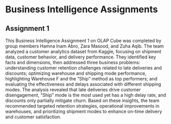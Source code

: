 # Business Intelligence Assignments

## Assignment 1
This Business Intelligence Assignment 1 on OLAP Cube was completed by group members Hamna Inam Abro, Zara Masood, and Zuha Aqib. The team analyzed a customer analytics dataset from Kaggle, focusing on shipment data, customer behavior, and delivery performance. They identified key facts and dimensions, then addressed three business problems: understanding customer retention challenges related to late deliveries and discounts; optimizing warehouse and shipping mode performance, highlighting Warehouse F and the “Ship” method as top performers; and evaluating the effectiveness and delays associated with different shipping modes. The analysis revealed that late deliveries drive customer disengagement, “Ship” mode is the most used yet has a high delay rate, and discounts only partially mitigate churn. Based on these insights, the team recommended targeted retention strategies, operational improvements in warehouses, and prioritizing shipment modes to enhance on-time delivery and customer satisfaction.